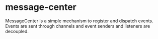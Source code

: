 # message-center
MessageCenter is a simple mechanism to register and dispatch events. Events are sent through channels and event senders and listeners are decoupled.
